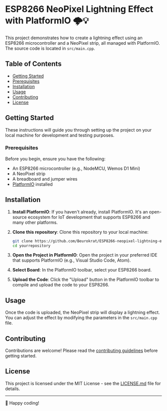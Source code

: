 # ESP8266 NeoPixel Lightning Effect with PlatformIO 🌩️💡

This project demonstrates how to create a lightning effect using an ESP8266 microcontroller and a NeoPixel strip, all managed with PlatformIO. The source code is located in `src/main.cpp`.

## Table of Contents

- [Getting Started](#getting-started)
- [Prerequisites](#prerequisites)
- [Installation](#installation)
- [Usage](#usage)
- [Contributing](#contributing)
- [License](#license)

## Getting Started

These instructions will guide you through setting up the project on your local machine for development and testing purposes.

### Prerequisites

Before you begin, ensure you have the following:

- An ESP8266 microcontroller (e.g., NodeMCU, Wemos D1 Mini)
- A NeoPixel strip
- A breadboard and jumper wires
- [PlatformIO](https://platformio.org/) installed

## Installation

1. **Install PlatformIO**: If you haven't already, install PlatformIO. It's an open-source ecosystem for IoT development that supports ESP8266 and many other platforms.

2. **Clone this repository**: Clone this repository to your local machine:

   ```bash
   git clone https://github.com/Beurokrat/ESP8266-neopixel-lightning-effect.git
   cd yourrepository
   ```

3. **Open the Project in PlatformIO**: Open the project in your preferred IDE that supports PlatformIO (e.g., Visual Studio Code, Atom).

4. **Select Board**: In the PlatformIO toolbar, select your ESP8266 board.

5. **Upload the Code**: Click the "Upload" button in the PlatformIO toolbar to compile and upload the code to your ESP8266.

## Usage

Once the code is uploaded, the NeoPixel strip will display a lightning effect. You can adjust the effect by modifying the parameters in the `src/main.cpp` file.

## Contributing

Contributions are welcome! Please read the [contributing guidelines](CONTRIBUTING.md) before getting started.

## License

This project is licensed under the MIT License - see the [LICENSE.md](LICENSE.md) file for details.

---

🚀 Happy coding!
